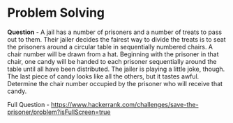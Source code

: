# Problem Solving
**Question** - A jail has a number of prisoners and a number of treats to pass out to them. Their jailer decides the fairest way to divide the treats is to seat the prisoners around a circular table in sequentially numbered chairs. A chair number will be drawn from a hat. Beginning with the prisoner in that chair, one candy will be handed to each prisoner sequentially around the table until all have been distributed.
The jailer is playing a little joke, though. The last piece of candy looks like all the others, but it tastes awful. Determine the chair number occupied by the prisoner who will receive that candy.  

Full Question - https://www.hackerrank.com/challenges/save-the-prisoner/problem?isFullScreen=true
